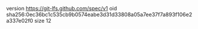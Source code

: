 version https://git-lfs.github.com/spec/v1
oid sha256:0ec36bc1c535cb9b0574eabe3d31d33808a05a7ee37f7a893f106e2a337e02f0
size 12
